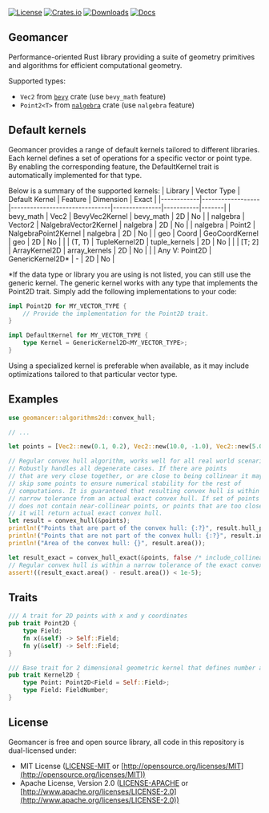 
[![License](https://img.shields.io/badge/license-MIT%2FApache-blue.svg)](https://github.com/andrewb330/geomancer#license)
[![Crates.io](https://img.shields.io/crates/v/geomancer.svg)](https://crates.io/crates/geomancer)
[![Downloads](https://img.shields.io/crates/d/geomancer.svg)](https://crates.io/crates/geomancer)
[![Docs](https://docs.rs/geomancer/badge.svg)](https://docs.rs/geomancer/latest/geomancer/)

## Geomancer
Performance-oriented Rust library providing a suite of geometry primitives and algorithms for efficient computational geometry.

Supported types:
- `Vec2` from [`bevy`](https://github.com/bevyengine/bevy) crate (use `bevy_math` feature)
- `Point2<T>` from [`nalgebra`](https://github.com/dimforge/nalgebra) crate (use `nalgebra` feature)

## Default kernels
Geomancer provides a range of default kernels tailored to different libraries. Each kernel defines a set of operations for a specific vector or point type. By enabling the corresponding feature, the DefaultKernel trait is automatically implemented for that type.

Below is a summary of the supported kernels:
| Library    | Vector Type      | Default Kernel                | Feature       | Dimension | Exact |
|------------|------------------|-------------------------------|---------------|-----------|-------|
| bevy_math  | Vec2             | BevyVec2Kernel                | bevy_math     | 2D        | No    |
| nalgebra   | Vector2<T>       | NalgebraVector2Kernel<T>      | nalgebra      | 2D        | No    |
| nalgebra   | Point2<T>        | NalgebraPoint2Kernel<T>       | nalgebra      | 2D        | No    |
| geo        | Coord<T>         | GeoCoordKernel<T>             | geo           | 2D        | No    |
|            | (T, T)           | TupleKernel2D<T>              | tuple_kernels | 2D        | No    |
|            | [T; 2]           | ArrayKernel2D<T>              | array_kernels | 2D        | No    |
|            | Any V: Point2D   | GenericKernel2D<V>*           | -             | 2D        | No    |

*If the data type or library you are using is not listed, you can still use the generic kernel. The generic kernel works with any type that implements the Point2D trait. Simply add the following implementations to your code:
```rust
impl Point2D for MY_VECTOR_TYPE { 
    // Provide the implementation for the Point2D trait.
}

impl DefaultKernel for MY_VECTOR_TYPE { 
    type Kernel = GenericKernel2D<MY_VECTOR_TYPE>; 
}

```
Using a specialized kernel is preferable when available, as it may include optimizations tailored to that particular vector type.

## Examples
```rust
use geomancer::algorithms2d::convex_hull;

// ...

let points = [Vec2::new(0.1, 0.2), Vec2::new(10.0, -1.0), Vec2::new(5.0, 2.0), Vec2::new(7.0, 7.0)];

// Regular convex hull algorithm, works well for all real world scenarios.
// Robustly handles all degenerate cases. If there are points
// that are very close together, or are close to being collinear it may
// skip some points to ensure numerical stability for the rest of
// computations. It is guaranteed that resulting convex hull is within
// narrow tolerance from an actual exact convex hull. If set of points
// does not contain near-collinear points, or points that are too close together
// it will return actual exact convex hull.
let result = convex_hull(&points);
println!("Points that are part of the convex hull: {:?}", result.hull_points());
println!("Points that are not part of the convex hull: {:?}", result.inside_points());
println!("Area of the convex hull: {}", result.area());

let result_exact = convex_hull_exact(&points, false /* include_collinear */);
// Regular convex hull is within a narrow tolerance of the exact convex hull.
assert!((result_exact.area() - result.area()) < 1e-5);
```

## Traits
```rust
/// A trait for 2D points with x and y coordinates
pub trait Point2D {
    type Field;
    fn x(&self) -> Self::Field;
    fn y(&self) -> Self::Field;
}

/// Base trait for 2 dimensional geometric kernel that defines number and point type.
pub trait Kernel2D {
    type Point: Point2D<Field = Self::Field>;
    type Field: FieldNumber;
}
```

## License

Geomancer is free and open source library, all code in this repository is dual-licensed under:

* MIT License ([LICENSE-MIT](LICENSE-MIT) or [http://opensource.org/licenses/MIT](http://opensource.org/licenses/MIT))
* Apache License, Version 2.0 ([LICENSE-APACHE](LICENSE-APACHE) or [http://www.apache.org/licenses/LICENSE-2.0](http://www.apache.org/licenses/LICENSE-2.0))
